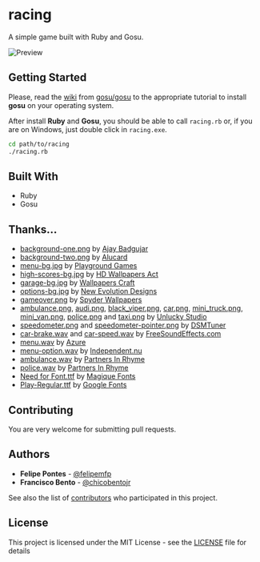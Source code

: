 # racing

A simple game built with Ruby and Gosu.

![Preview](https://66.media.tumblr.com/7a8665105694e3a0e9dde6f9ba6cc1d1/tumblr_o9pwcskjLN1vnlnoto1_1280.png)

## Getting Started

Please, read the [wiki](//github.com/gosu/gosu/wiki) from [gosu/gosu](//github.com/gosu/gosu/) to the appropriate tutorial to install **gosu** on your operating system.

After install **Ruby** and **Gosu**, you should be able to call `racing.rb` or, if you are on Windows, just double click in `racing.exe`.

```sh
cd path/to/racing
./racing.rb
```

## Built With

* Ruby
* Gosu

## Thanks...

* [background-one.png](src/media/images/background-one.png) by [Ajay Badgujar](http://www.ajaybadgujar.com/chapter/creating-2d-car-racing-game-in-android-part-3-adding-road-track-texture/road/)
* [background-two.png](src/media/images/background-two.png) by [Alucard](http://opengameart.org/content/2d-top-down-highway-background)
* [menu-bg.jpg](src/media/images/menu-bg.jpg) by [Playground Games](http://wallpapershome.ru/avto-i-moto/gonochnie/forza-igra-mashina-krasnaya-zakat-doroga-trassa-skorost-2007.html)
* [high-scores-bg.jpg](src/media/images/high-scores-bg.jpg) by [HD Wallpapers Act](http://www.hdwallpapersact.com/street-racing-car-wallpapers/)
* [garage-bg.jpg](src/media/images/garage-bg.jpg) by [Wallpapers Craft](https://wallpaperscraft.com/download/cars_style_lamborghini_orange_garage_85226/1920x1080)
* [options-bg.jpg](src/media/images/options-bg.jpg) by [New Evolution Designs](https://newevolutiondesigns.com/20-hd-car-wallpapers)
* [gameover.png](src/media/images/gameover.png) by [Spyder Wallpapers](http://www.spyderonlines.com/wallpapers/broken-glass-wallpaper.html)
* [ambulance.png](src/media/images/ambulance.png), [audi.png](src/media/audi.png), [black_viper.png](src/media/images/black_viper.png), [car.png](src/media/images/car.png), [mini_truck.png](src/media/images/mini_truck.png), [mini_van.png](src/media/images/mini_van.png), [police.png](src/media/images/police.png) and [taxi.png](src/media/images/taxi.png) by [Unlucky Studio](http://opengameart.org/content/free-top-down-car-sprites-by-unlucky-studio)
* [speedometer.png](src/media/images/speedometer.png) and [speedometer-pointer.png](src/media/images/speedometer-pointer.png) by [DSMTuner](http://gtaforums.com/topic/494178-speedometer-textures/)
* [car-brake.wav](src/media/sounds/car-brake.wav) and [car-speed.wav](src/media/sounds/car-speed.wav) by [FreeSoundEffects.com](http://www.freesoundeffects.com/free-sounds/cars-10069/)
* [menu.wav](src/media/sounds/menu.wav) by [Azure](http://www.flashkit.com/loops/Pop-Rock/Pop/Whatcha-Azure-10593/index.php)
* [menu-option.wav](src/media/sounds/menu-option.wav) by [Independent.nu](http://opengameart.org/content/16-button-clicks)
* [ambulance.wav](src/media/sounds/ambulance.wav) by [Partners In Rhyme](http://www.freesoundeffects.com/free-track/amb-426608/)
* [police.wav](src/media/sounds/police.wav) by [Partners In Rhyme](http://www.freesoundeffects.com/free-track/police-siren-426661/)
* [Need for Font.ttf](src/media/fonts/NeedforFont.ttf) by [Magique Fonts](http://www.1001fonts.com/need-for-font-font.html)
* [Play-Regular.ttf](src/media/fonts/Play-Regular.ttf) by [Google Fonts](https://fonts.google.com/specimen/Play)

## Contributing

You are very welcome for submitting pull requests.

## Authors

* **Felipe Pontes** - [@felipemfp](//github.com/felipemfp)
* **Francisco Bento** - [@chicobentojr](//github.com/chicobentojr)

See also the list of [contributors](//github.com/felipemfp/racing/contributors) who participated in this project.

## License

This project is licensed under the MIT License - see the [LICENSE](LICENSE) file for details
